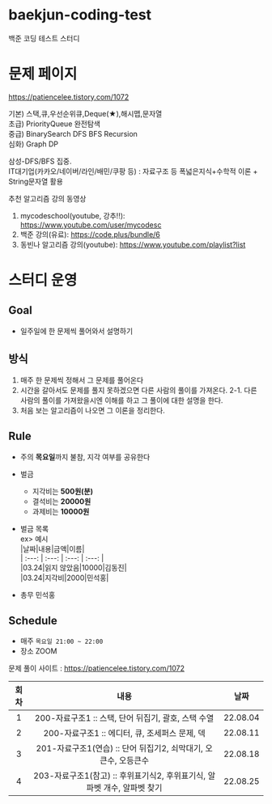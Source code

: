 # baekjun-coding-test
백준 코딩 테스트 스터디  

# 문제 페이지
https://patiencelee.tistory.com/1072  

기본) 스택,큐,우선순위큐,Deque(★),해시맵,문자열  
초급) PriorityQueue 완전탐색  
중급) BinarySearch DFS BFS Recursion  
심화) Graph DP  

삼성-DFS/BFS 집중.  
IT대기업(카카오/네이버/라인/배민/쿠팡 등) : 자료구조 등 폭넓은지식+수학적 이론 + String문자열 활용  

추천 알고리즘 강의 동영상  
1. mycodeschool(youtube, 강추!!): https://www.youtube.com/user/mycodesc  
2. 백준 강의(유료): https://code.plus/bundle/6  
3. 동빈나 알고리즘 강의(youtube): https://www.youtube.com/playlist?list  


# 스터디 운영

## Goal
* 일주일에 한 문제씩 풀어와서 설명하기

## 방식
1. 매주 한 문제씩 정해서 그 문제를 풀어온다
2. 시간을 갈아서도 문제를 풀지 못하겠으면 다른 사람의 풀이를 가져온다.
2-1. 다른 사람의 풀이를 가져왔을시엔 이해를 하고 그 풀이에 대한 설명을 한다.
3. 처음 보는 알고리즘이 나오면 그 이론을 정리한다.  
        
## Rule
- 주의 **목요일**까지 불참, 지각 여부를 공유한다
- 벌금
    - 지각비는 **500원(분)**
    - 결석비는 **20000원**
    - 과제비는 **10000원**
    
- 벌금 목록  
ex> 예시    
|날짜|내용|금액|이름|  
| :---: | :---: | :---: | :---: |  
|03.24|읽지 않았음|10000|김동진|  
|03.24|지각비|2000|민석홍|  

- 총무 민석홍

## Schedule
- 매주  `목요일 21:00 ~ 22:00`  
- 장소 ZOOM
 
 문제 풀이 사이트 : https://patiencelee.tistory.com/1072    
 
|회차|내용|날짜|
| :---: | :---: | :---: |
| 1 | 200-자료구조1 :: 스택, 단어 뒤집기, 괄호, 스택 수열 | 22.08.04 |
| 2 | 200-자료구조1 :: 에디터, 큐, 조세퍼스 문제, 덱 | 22.08.11 |
| 3 | 201-자료구조1(연습) :: 단어 뒤집기2, 쇠막대기, 오큰수, 오등큰수 | 22.08.18 |
| 4 | 203-자료구조1(참고) :: 후위표기식2, 후위표기식, 알파벳 개수, 알파벳 찾기 | 22.08.25 |
